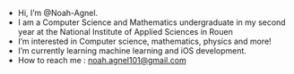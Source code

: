 - Hi, I’m @Noah-Agnel.
- I am a Computer Science and Mathematics undergraduate in my second year at the
National Institute of Applied Sciences in Rouen
- I’m interested in Computer science, mathematics, physics and more!
- I’m currently learning machine learning and iOS development.
- How to reach me : noah.agnel101@gmail.com
